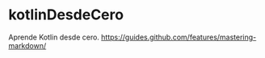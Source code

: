 # kotlinDesdeCero
Aprende Kotlin desde cero.
https://guides.github.com/features/mastering-markdown/
